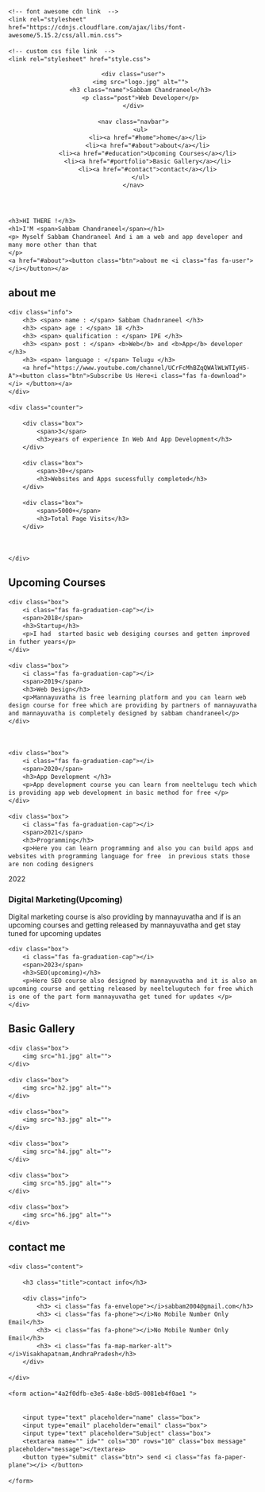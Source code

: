﻿<!DOCTYPE html>
<html lang="en">
<head>
    <meta charset="UTF-8">
    <meta name="viewport" content="width=device-width, initial-scale=1.0">
    <title>Sabbam Chandraneel</title>

    <!-- font awesome cdn link  -->
    <link rel="stylesheet" href="https://cdnjs.cloudflare.com/ajax/libs/font-awesome/5.15.2/css/all.min.css">

    <!-- custom css file link  -->
    <link rel="stylesheet" href="style.css">

</head>
<body>
    
<!-- header section starts  -->

<header>

    <div class="user">
        <img src="logo.jpg" alt="">
        <h3 class="name">Sabbam Chandraneel</h3>
        <p class="post">Web Developer</p>
    </div>

    <nav class="navbar">
        <ul>
            <li><a href="#home">home</a></li>
            <li><a href="#about">about</a></li>
            <li><a href="#education">Upcoming Courses</a></li>
            <li><a href="#portfolio">Basic Gallery</a></li>
            <li><a href="#contact">contact</a></li>
        </ul>
    </nav>

</header>

<!-- header section ends -->

<div id="menu" class="fas fa-bars"></div>

<!-- home section starts  -->

<section class="home" id="home">

    <h3>HI THERE !</h3>
    <h1>I'M <span>Sabbam Chandraneel</span></h1>
    <p> Myself Sabbam Chandraneel And i am a web and app developer and many more other than that
    </p>
    <a href="#about"><button class="btn">about me <i class="fas fa-user"></i></button></a>

</section>

<!-- home section ends -->

<!-- about section starts  -->

<section class="about" id="about">

<h1 class="heading"> <span>about</span> me </h1>

<div class="row">

    <div class="info">
        <h3> <span> name : </span> Sabbam Chadnraneel </h3>
        <h3> <span> age : </span> 18 </h3>
        <h3> <span> qualification : </span> IPE </h3>
        <h3> <span> post : </span> <b>Web</b> and <b>App</b> developer </h3>
        <h3> <span> language : </span> Telugu </h3>
        <a href="https://www.youtube.com/channel/UCrFcMhBZqQWAlWLWTIyH5-A"><button class="btn">Subscribe Us Here<i class="fas fa-download"></i> </button></a>
    </div>

    <div class="counter">

        <div class="box">
            <span>3</span>
            <h3>years of experience In Web And App Development</h3>
        </div>

        <div class="box">
            <span>30+</span>
            <h3>Websites and Apps sucessfully completed</h3>
        </div>

        <div class="box">
            <span>5000+</span>
            <h3>Total Page Visits</h3>
        </div>

        

    </div>

</div>

</section>

<!-- about section ends -->

<!-- education section starts  -->

<section class="education" id="education">

<h1 class="heading"> Upcoming <span>Courses</span> </h1>

<div class="box-container">

    <div class="box">
        <i class="fas fa-graduation-cap"></i>
        <span>2018</span>
        <h3>Startup</h3>
        <p>I had  started basic web desiging courses and getten improved in futher years</p>
    </div>

    <div class="box">
        <i class="fas fa-graduation-cap"></i>
        <span>2019</span>
        <h3>Web Design</h3>
        <p>Mannayuvatha is free learning platform and you can learn web design course for free which are providing by partners of mannayuvatha and mannayuvatha is completely designed by sabbam chandraneel</p>
    </div>

    

    <div class="box">
        <i class="fas fa-graduation-cap"></i>
        <span>2020</span>
        <h3>App Development </h3>
        <p>App development course you can learn from neeltelugu tech which is providing app web development in basic method for free </p>
    </div>

    <div class="box">
        <i class="fas fa-graduation-cap"></i>
        <span>2021</span>
        <h3>Programming</h3>
        <p>Here you can learn programming and also you can build apps and websites with programming language for free  in previous stats those are non coding designers 
</p>
    </div>
<div class="box">
        <i class="fas fa-graduation-cap"></i>
        <span>2022</span>
        <h3>Digital Marketing(Upcoming)</h3>
        <p>Digital marketing course is also providing by mannayuvatha and if is an upcoming courses and getting released by mannayuvatha and get stay tuned for upcoming updates</p>
    </div>

    <div class="box">
        <i class="fas fa-graduation-cap"></i>
        <span>2023</span>
        <h3>SEO(upcoming)</h3>
        <p>Here SEO course also designed by mannayuvatha and it is also an upcoming course and getting released by neeltelugutech for free which is one of the part form mannayuvatha get tuned for updates </p>
    </div>

</div>

</section>

<!-- education section ends -->

<!-- portfolio section starts  -->

<section class="portfolio" id="portfolio">

<h1 class="heading">Basic  <span>Gallery</span> </h1>

<div class="box-container">

    <div class="box">
        <img src="h1.jpg" alt="">
    </div>

    <div class="box">
        <img src="h2.jpg" alt="">
    </div>

    <div class="box">
        <img src="h3.jpg" alt="">
    </div>

    <div class="box">
        <img src="h4.jpg" alt="">
    </div>

    <div class="box">
        <img src="h5.jpg" alt="">
    </div>

    <div class="box">
        <img src="h6.jpg" alt="">
    </div>

</div>

</section>

<!-- portfolio section ends -->

<!-- contact section starts  -->

<section class="contact" id="contact">

<h1 class="heading"> <span>contact</span> me </h1>

<div class="row">

    <div class="content">

        <h3 class="title">contact info</h3>

        <div class="info">
            <h3> <i class="fas fa-envelope"></i>sabbam2004@gmail.com</h3>
            <h3> <i class="fas fa-phone"></i>No Mobile Number Only Email</h3>
            <h3> <i class="fas fa-phone"></i>No Mobile Number Only Email</h3>
            <h3> <i class="fas fa-map-marker-alt"></i>Visakhapatnam,AndhraPradesh</h3>
        </div>

    </div>

    <form action="4a2f0dfb-e3e5-4a8e-b8d5-0081eb4f0ae1 ">


        <input type="text" placeholder="name" class="box">
        <input type="email" placeholder="email" class="box">
        <input type="text" placeholder="Subject" class="box">
        <textarea name="" id="" cols="30" rows="10" class="box message" placeholder="message"></textarea>
        <button type="submit" class="btn"> send <i class="fas fa-paper-plane"></i> </button>

    </form>

</div>

</section>

<!-- contact section ends -->


<!-- scroll top button  -->

<a href="#home" class="top">
    <img src="images/scroll-top-img.png" alt="">
</a>















<!-- jquery cdn link  -->
<script src="https://cdnjs.cloudflare.com/ajax/libs/jquery/3.6.0/jquery.min.js"></script>

<!-- custom js file link  -->
<script src="script.js"></script>


</body>
</html>